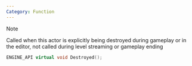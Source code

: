 ```yaml
---
Category: Function
---
```


> [!NOTE]
> Called when this actor is explicitly being destroyed during gameplay or in the editor, not called during level streaming or gameplay ending

```cpp
ENGINE_API virtual void Destroyed();
```
